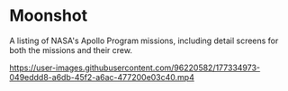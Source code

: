 # Moonshot
A listing of NASA's Apollo Program missions, including detail screens for both the missions and their crew.

https://user-images.githubusercontent.com/96220582/177334973-049eddd8-a6db-45f2-a6ac-477200e03c40.mp4
